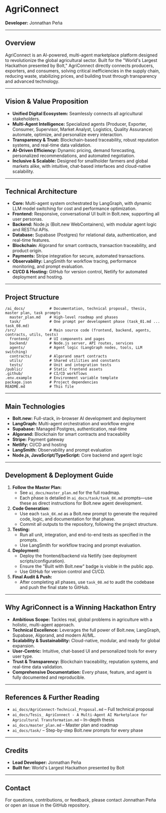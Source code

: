# AgriConnect

**Developer:** Jonnathan Peña

---

## Overview

AgriConnect is an AI-powered, multi-agent marketplace platform designed to revolutionize the global agricultural sector. Built for the "World's Largest Hackathon presented by Bolt," AgriConnect directly connects producers, exporters, and consumers, solving critical inefficiencies in the supply chain, reducing waste, stabilizing prices, and building trust through transparency and advanced technology.

---

## Vision & Value Proposition
- **Unified Digital Ecosystem:** Seamlessly connects all agricultural stakeholders.
- **Multi-Agent Intelligence:** Specialized agents (Producer, Exporter, Consumer, Supervisor, Market Analyst, Logistics, Quality Assurance) automate, optimize, and personalize every interaction.
- **Transparency & Trust:** Blockchain-based traceability, robust reputation systems, and real-time data validation.
- **AI-Driven Efficiency:** Dynamic pricing, demand forecasting, personalized recommendations, and automated negotiation.
- **Inclusive & Scalable:** Designed for smallholder farmers and global markets alike, with intuitive, chat-based interfaces and cloud-native scalability.

---

## Technical Architecture
- **Core:** Multi-agent system orchestrated by LangGraph, with dynamic LLM model switching for cost and performance optimization.
- **Frontend:** Responsive, conversational UI built in Bolt.new, supporting all user personas.
- **Backend:** Node.js (Bolt.new WebContainers), with modular agent logic and RESTful APIs.
- **Database:** Supabase (Postgres) for relational data, authentication, and real-time features.
- **Blockchain:** Algorand for smart contracts, transaction traceability, and product origin.
- **Payments:** Stripe integration for secure, automated transactions.
- **Observability:** LangSmith for workflow tracing, performance monitoring, and prompt evaluation.
- **CI/CD & Hosting:** GitHub for version control, Netlify for automated deployment and hosting.

---

## Project Structure
```
/ai_docs/           # Documentation, technical proposal, thesis, master plan, task prompts
  master_plan.md    # High-level roadmap and phases
  task/             # One prompt per development phase (task_01.md ... task_08.md)
/src/               # Main source code (frontend, backend, agents, contracts, utils, tests)
  frontend/         # UI components and pages
  backend/          # Node.js server, API routes, services
  agents/           # Agent logic (LangGraph nodes, tools, LLM switching)
  contracts/        # Algorand smart contracts
  utils/            # Shared utilities and constants
  tests/            # Unit and integration tests
/public/            # Static frontend assets
.github/            # CI/CD workflows
.env.example        # Environment variable template
package.json        # Project dependencies
README.md           # This file
```

---

## Main Technologies
- **Bolt.new:** Full-stack, in-browser AI development and deployment
- **LangGraph:** Multi-agent orchestration and workflow engine
- **Supabase:** Managed Postgres, authentication, real-time
- **Algorand:** Blockchain for smart contracts and traceability
- **Stripe:** Payment gateway
- **Netlify:** CI/CD and hosting
- **LangSmith:** Observability and prompt evaluation
- **Node.js, JavaScript/TypeScript:** Core backend and agent logic

---

## Development & Deployment Guide
1. **Follow the Master Plan:**
   - See `ai_docs/master_plan.md` for the full roadmap.
   - Each phase is detailed in `ai_docs/task/task_0X.md` prompts—use these as direct instructions for Bolt.new agent development.
2. **Code Generation:**
   - Use each `task_0X.md` as a Bolt.new prompt to generate the required code, logic, and documentation for that phase.
   - Commit all outputs to the repository, following the project structure.
3. **Testing:**
   - Run all unit, integration, and end-to-end tests as specified in the prompts.
   - Use LangSmith for workflow tracing and prompt evaluation.
4. **Deployment:**
   - Deploy the frontend/backend via Netlify (see deployment scripts/configuration).
   - Ensure the "Built with Bolt.new" badge is visible in the public app.
   - Use GitHub for version control and CI/CD.
5. **Final Audit & Push:**
   - After completing all phases, use `task_08.md` to audit the codebase and push the final state to GitHub.

---

## Why AgriConnect is a Winning Hackathon Entry
- **Ambitious Scope:** Tackles real, global problems in agriculture with a holistic, multi-agent approach.
- **Technical Excellence:** Leverages the full power of Bolt.new, LangGraph, Supabase, Algorand, and modern AI/ML.
- **Scalability & Sustainability:** Cloud-native, modular, and ready for global expansion.
- **User-Centric:** Intuitive, chat-based UI and personalized tools for every user type.
- **Trust & Transparency:** Blockchain traceability, reputation systems, and real-time data validation.
- **Comprehensive Documentation:** Every phase, feature, and agent is fully documented and reproducible.

---

## References & Further Reading
- `ai_docs/AgriConnect-Technical_Proposal.md` – Full technical proposal
- `ai_docs/Tesis_ AgriConnect - A Multi-Agent AI Marketplace for Agricultural Transformation.md` – In-depth thesis
- `ai_docs/master_plan.md` – Master plan and roadmap
- `ai_docs/task/` – Step-by-step Bolt.new prompts for every phase

---

## Credits
- **Lead Developer:** Jonnathan Peña
- **Built for:** World's Largest Hackathon presented by Bolt

---

## Contact
For questions, contributions, or feedback, please contact Jonnathan Peña or open an issue in the GitHub repository. 